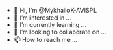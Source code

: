 - 👋 Hi, I’m @MykhailoK-AVISPL
- 👀 I’m interested in ...
- 🌱 I’m currently learning ...
- 💞️ I’m looking to collaborate on ...
- 📫 How to reach me ...

<!---
MykhailoK-AVISPL/MykhailoK-AVISPL is a ✨ special ✨ repository because its `README.md` (this file) appears on your GitHub profile.
You can click the Preview link to take a look at your changes.
--->

